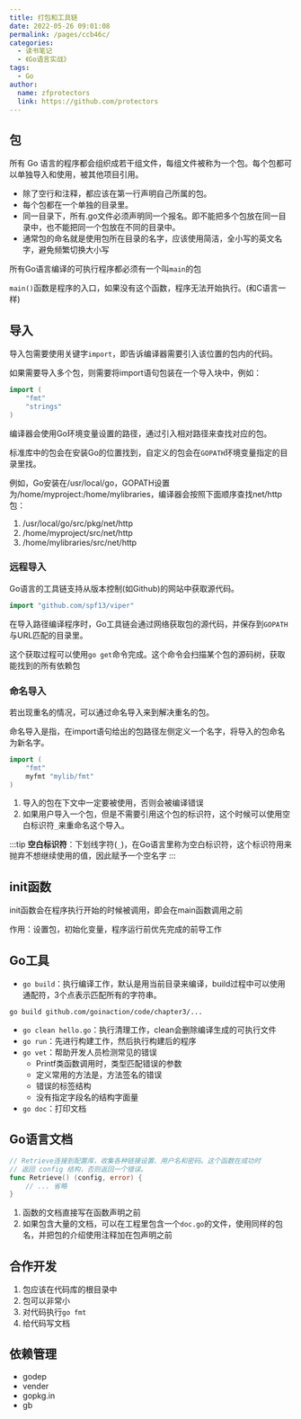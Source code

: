 ```yaml
---
title: 打包和工具链
date: 2022-05-26 09:01:08
permalink: /pages/ccb46c/
categories:
  - 读书笔记
  - 《Go语言实战》
tags:
  - Go
author: 
  name: zfprotectors
  link: https://github.com/protectors
---
```



## 包
所有 Go 语言的程序都会组织成若干组文件，每组文件被称为一个包。每个包都可以单独导入和使用，被其他项目引用。

- 除了空行和注释，都应该在第一行声明自己所属的包。
- 每个包都在一个单独的目录里。
- 同一目录下，所有.go文件必须声明同一个报名。即不能把多个包放在同一目录中，也不能把同一个包放在不同的目录中。
- 通常包的命名就是使用包所在目录的名字，应该使用简洁，全小写的英文名字，避免频繁切换大小写

所有Go语言编译的可执行程序都必须有一个叫`main`的包

`main()`函数是程序的入口，如果没有这个函数，程序无法开始执行。(和C语言一样)

## 导入
导入包需要使用关键字`import`，即告诉编译器需要引入该位置的包内的代码。

如果需要导入多个包，则需要将import语句包装在一个导入块中，例如：
```go
import (
    "fmt"
    "strings"
)
```
编译器会使用Go环境变量设置的路径，通过引入相对路径来查找对应的包。

标准库中的包会在安装Go的位置找到，自定义的包会在`GOPATH`环境变量指定的目录里找。

例如，Go安装在/usr/local/go，GOPATH设置为/home/myproject:/home/mylibraries，编译器会按照下面顺序查找net/http包：
1. /usr/local/go/src/pkg/net/http
2. /home/myproject/src/net/http
3. /home/mylibraries/src/net/http

### 远程导入
Go语言的工具链支持从版本控制(如Github)的网站中获取源代码。

```go
import "github.com/spf13/viper"
```
在导入路径编译程序时，Go工具链会通过网络获取包的源代码，并保存到`GOPATH`与URL匹配的目录里。

这个获取过程可以使用`go get`命令完成。这个命令会扫描某个包的源码树，获取能找到的所有依赖包

### 命名导入
若出现重名的情况，可以通过命名导入来到解决重名的包。

命名导入是指，在import语句给出的包路径左侧定义一个名字，将导入的包命名为新名字。
```go
import (
    "fmt"
    myfmt "mylib/fmt"
)
```

1. 导入的包在下文中一定要被使用，否则会被编译错误
2. 如果用户导入一个包，但是不需要引用这个包的标识符，这个时候可以使用空白标识符`_`来重命名这个导入。

:::tip
**空白标识符**：下划线字符(`_`)，在Go语言里称为空白标识符，这个标识符用来抛弃不想继续使用的值，因此赋予一个空名字
:::


## init函数

init函数会在程序执行开始的时候被调用，即会在main函数调用之前

作用：设置包，初始化变量，程序运行前优先完成的前导工作

## Go工具
- `go build`：执行编译工作，默认是用当前目录来编译，build过程中可以使用通配符，3个点表示匹配所有的字符串。

```
go build github.com/goinaction/code/chapter3/...
```
- `go clean hello.go`：执行清理工作，clean会删除编译生成的可执行文件
- `go run`：先进行构建工作，然后执行构建后的程序
- `go vet`：帮助开发人员检测常见的错误
  - Printf类函数调用时，类型匹配错误的参数
  - 定义常用的方法是，方法签名的错误
  - 错误的标签结构
  - 没有指定字段名的结构字面量
- `go doc`：打印文档

## Go语言文档
```go
// Retrieve连接到配置库，收集各种链接设置、用户名和密码。这个函数在成功时
// 返回 config 结构，否则返回一个错误。
func Retrieve() (config, error) {
    // ... 省略
}
```
1. 函数的文档直接写在函数声明之前
2. 如果包含大量的文档，可以在工程里包含一个`doc.go`的文件，使用同样的包名，并把包的介绍使用注释加在包声明之前

## 合作开发
1. 包应该在代码库的根目录中
2. 包可以非常小
3. 对代码执行`go fmt`
4. 给代码写文档

## 依赖管理
- godep
- vender
- gopkg.in
- gb